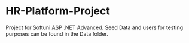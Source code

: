 # HR-Platform-Project
Project for Softuni ASP .NET Advanced. Seed Data and users for testing purposes can be found in the Data folder.